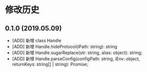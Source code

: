 # 修改历史
## 0.1.0 (2019.05.09)
* [ADD] 新增 class Handle
* [ADD] 新增 Handle.hideProtocol(iPath: string): string
* [ADD] 新增 Handle.sugarReplace(str: string, alias: object): string;
* [ADD] 新增 Handle.parseConfig(configPath: string, iEnv: object, returnKeys: string[] | string): Promise<any>;